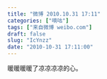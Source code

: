 ```yaml
---
title: "微博 2010.10.31 17:11"
categories: ["嘀咕"]
tags: ["来自微博 weibo.com"]
draft: false
slug: "IcYnzz"
date: "2010-10-31 17:11:00"
---
```


<p>暖暖暖暖了凉凉凉凉的心。 ​​​​</p>
